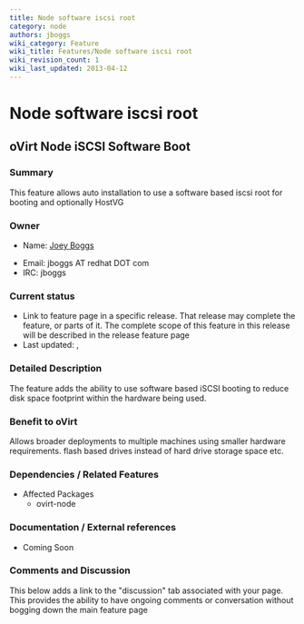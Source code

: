 ```yaml
---
title: Node software iscsi root
category: node
authors: jboggs
wiki_category: Feature
wiki_title: Features/Node software iscsi root
wiki_revision_count: 1
wiki_last_updated: 2013-04-12
---
```


# Node software iscsi root

## oVirt Node iSCSI Software Boot

### Summary

This feature allows auto installation to use a software based iscsi root for booting and optionally HostVG

### Owner

*   Name: [ Joey Boggs](User:jboggs)

<!-- -->

*   Email: jboggs AT redhat DOT com
*   IRC: jboggs

### Current status

*   Link to feature page in a specific release. That release may complete the feature, or parts of it. The complete scope of this feature in this release will be described in the release feature page
*   Last updated: ,

### Detailed Description

The feature adds the ability to use software based iSCSI booting to reduce disk space footprint within the hardware being used.

### Benefit to oVirt

Allows broader deployments to multiple machines using smaller hardware requirements. flash based drives instead of hard drive storage space etc.

### Dependencies / Related Features

*   Affected Packages
    -   ovirt-node

### Documentation / External references

*   Coming Soon

### Comments and Discussion

This below adds a link to the "discussion" tab associated with your page. This provides the ability to have ongoing comments or conversation without bogging down the main feature page


